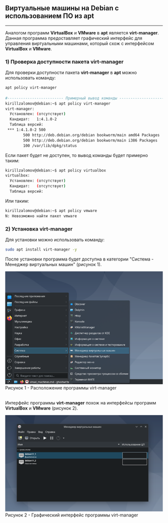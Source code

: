 ## Виртуальные машины на Debian с использованием ПО из apt

---

Аналогом программ **VirtualBox** и **VMware** в **apt** является **virt-manager**. Данная программа предоставляет графический интерфейс для управления виртуальными машинами, который схож с интерфейсом **VirtualBox** и **VMware**.
<br>  

### 1) Проверка доступности пакета virt-manager
Для проверки доступности пакета **virt-manager** в **apt** можно использовать команду:

```sh
apt policy virt-manager

#------------------------- Примерный вывод команды -----------------------#
kirillzalomov@debian:~$ apt policy virt-manager
virt-manager:
  Установлен: (отсутствует)
  Кандидат:   1:4.1.0-2
  Таблица версий:
 *** 1:4.1.0-2 500
        500 http://deb.debian.org/debian bookworm/main amd64 Packages
        500 http://deb.debian.org/debian bookworm/main i386 Packages
        100 /var/lib/dpkg/status
```

Если пакет будет не доступен, то вывод команды будет примерно таким:

```sh
kirillzalomov@debian:~$ apt policy virtualbox
virtualbox:
  Установлен: (отсутствует)
  Кандидат:   (отсутствует)
  Таблица версий:
```

Или таким:

```sh
kirillzalomov@debian:~$ apt policy vmware
N: Невозможно найти пакет vmware
```

### 2) Установка virt-manager

Для установки можно использовать команду:

```sh
sudo apt install virt-manager -y
```

После установки программа будет доступна в категории "Система - Менеджер виртуальных машин" (рисунок 1).

![Расположение программы virt-manager](images/1.png)
Рисунок 1 - Расположение программы virt-manager  
<br>  

Интерфейс программы **virt-manager** похож на интерфейсы программ **VirtualBox** и **VMware** (рисунок 2).

![Графический интерфейс программы virt-manager](images/2.png)
Рисунок 2 - Графический интерфейс программы virt-manager  
<br>  

<br>  
<br>  